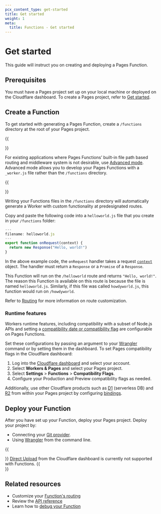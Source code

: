 ```yaml
---
pcx_content_type: get-started
title: Get started
weight: 1
meta:
  title: Functions - Get started
---
```


# Get started

This guide will instruct you on creating and deploying a Pages Function.

## Prerequisites

You must have a Pages project set up on your local machine or deployed on the Cloudflare dashboard. To create a Pages project, refer to [Get started](/pages/get-started/).

## Create a Function

To get started with generating a Pages Function, create a `/functions` directory at the root of your Pages project.

{{<Aside type="note" header="Advanced mode">}}

For existing applications where Pages Functions’ built-in file path based routing and middleware system is not desirable, use [Advanced mode](/pages/functions/advanced-mode/). Advanced mode allows you to develop your Pages Functions with a `_worker.js` file rather than the `/functions` directory.

{{</Aside>}}

Writing your Functions files in the `/functions` directory will automatically generate a Worker with custom functionality at predesignated routes.

Copy and paste the following code into a `helloworld.js` file that you create in your `/functions` folder:

```js
---
filename: helloworld.js
---
export function onRequest(context) {
  return new Response("Hello, world!")
}
```

In the above example code, the `onRequest` handler takes a request [`context`](/pages/functions/api-reference/#eventcontext) object. The handler must return a `Response` or a `Promise` of a `Response`.

This Function will run on the `/helloworld` route and returns `"Hello, world!"`. The reason this Function is available on this route is because the file is named `helloworld.js`. Similarly, if this file was called `howdyworld.js`, this function would run on `/howdyworld`.

Refer to [Routing](/pages/functions/routing/) for more information on route customization.

### Runtime features

Workers runtime features, including compatibility with a subset of Node.js APIs and setting a [compatibility date or compatibility flag](/workers/configuration/compatibility-dates/) are configurable on Pages Functions.

Set these configurations by passing an argument to your [Wrangler](/workers/wrangler/commands/#dev-1) command or by setting them in the dashboard. To set Pages compatibility flags in the Cloudflare dashboard:

1. Log into the [Cloudflare dashboard](https://dash.cloudflare.com) and select your account.
2. Select **Workers & Pages** and select your Pages project.
3. Select **Settings** > **Functions** > **Compatibility Flags**.
4. Configure your Production and Preview compatibility flags as needed.

Additionally, use other Cloudflare products such as [D1](/d1/) (serverless DB) and [R2](/r2/) from within your Pages project by configuring [bindings](/pages/functions/bindings/).

## Deploy your Function

After you have set up your Function, deploy your Pages project. Deploy your project by:

* Connecting your [Git provider](/pages/get-started/git-integration/).
* Using [Wrangler](/workers/wrangler/commands/#pages) from the command line.

{{<Aside type="warning">}}
[Direct Upload](/pages/get-started/direct-upload/) from the Cloudflare dashboard is currently not supported with Functions.
{{</Aside>}}

## Related resources

- Customize your [Function's routing](/pages/functions/routing/)
- Review the [API reference](/pages/functions/api-reference/)
- Learn how to [debug your Function](/pages/functions/debugging-and-logging/)
